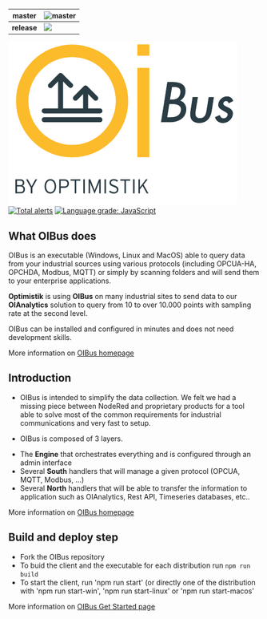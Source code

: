 | master      | ![master](https://github.com/OptimistikSAS/OIBus/workflows/Node%20CI/badge.svg)      |
| ----------- | ----------- |
| **release**   | ![](https://github.com/OptimistikSAS/OIBus/workflows/Node%20CI/badge.svg?branch=release)        |

![](https://github.com/OptimistikSAS/OIBus/blob/master/src/client/OIBus.png)
[![Total alerts](https://img.shields.io/lgtm/alerts/g/OptimistikSAS/OIBus.svg?logo=lgtm&logoWidth=18)](https://lgtm.com/projects/g/OptimistikSAS/OIBus/alerts/)
[![Language grade: JavaScript](https://img.shields.io/lgtm/grade/javascript/g/OptimistikSAS/OIBus.svg?logo=lgtm&logoWidth=18)](https://lgtm.com/projects/g/OptimistikSAS/OIBus/context:javascript)

## What OIBus does
OIBus is an executable (Windows, Linux and MacOS) able to query data from your industrial sources using various protocols (including OPCUA-HA, OPCHDA, Modbus, MQTT) or simply by scanning folders and will send them to your enterprise applications.

**Optimistik** is using **OIBus** on many industrial sites to send data to our **OIAnalytics** solution to query from 10 to over 10.000 points with sampling rate at the second level.

OIBus can be installed and configured in minutes and does not need development skills.

More information on [OIBus homepage](https://optimistik.io/oibus)

## Introduction
* OIBus is intended to simplify the data collection. We felt we had a missing piece between NodeRed and proprietary products for a tool able to solve most of the common requirements for industrial communications and very fast to setup.
 
* OIBus is composed of 3 layers. 
- The **Engine** that orchestrates everything and is configured through an admin interface
- Several **South** handlers that will manage a given protocol (OPCUA, MQTT, Modbus, ...)
- Several **North** handlers that will be able to transfer the information to application such as OIAnalytics, Rest API, Timeseries databases, etc.. 

More information on [OIBus homepage](https://optimistik.io/oibus)

## Build and deploy step
* Fork the OIBus repository
* To buid the client and the executable for each distribution run `npm run build`
* To start the client, run 'npm run start' (or directly one of the distribution with 'npm run start-win', 'npm run start-linux' or 'npm run start-macos'

More information on [OIBus Get Started page](https://optimistik.io/start-with-oibus/)
